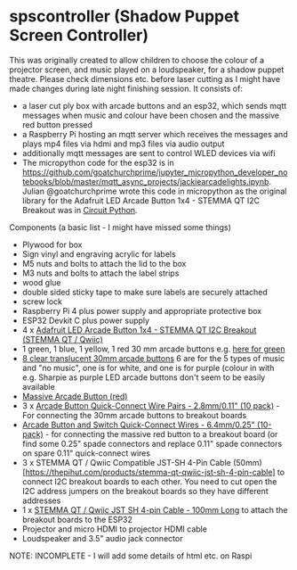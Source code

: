 # spscontroller (Shadow Puppet Screen Controller)
This was originally created to allow children to choose the colour of a projector screen, and music played on a loudspeaker, for a shadow puppet theatre. Please check dimensions etc. before laser cutting as I might have made changes during late night finishing session.
It consists of:
- a laser cut ply box with arcade buttons and an esp32, which sends mqtt messages when music and colour have been chosen and the massive red button pressed 
- a Raspberry Pi hosting an mqtt server which receives the messages and plays mp4 files via hdmi and mp3 files via audio output
- additionally mqtt messages are sent to control WLED devices via wifi
- The micropython code for the esp32 is in https://github.com/goatchurchprime/jupyter_micropython_developer_notebooks/blob/master/mqtt_async_projects/jackiearcadelights.ipynb. Julian @goatchurchprime wrote this code in micropython as the original library for the Adafruit LED Arcade Button 1x4 - STEMMA QT I2C Breakout was in [Circuit Python](https://github.com/adafruit/Adafruit_CircuitPython_seesaw).

Components (a basic list - I might have missed some things)
- Plywood for box
- Sign vinyl and engraving acrylic for labels
- M5 nuts and bolts to attach the lid to the box
- M3 nuts and bolts to attach the label strips
- wood glue
- double sided sticky tape to make sure labels are securely attached
- screw lock
- Raspberry Pi 4 plus power supply and appropriate protective box
- ESP32 Devkit C plus power supply
- 4 x [Adafruit LED Arcade Button 1x4 - STEMMA QT I2C Breakout (STEMMA QT / Qwiic)](https://thepihut.com/products/adafruit-led-arcade-button-1x4-stemma-qt-i2c-breakout-stemma-qt-qwiic)
- 1 green, 1 blue, 1 yellow, 1 red 30 mm arcade buttons e.g. [here for green](https://thepihut.com/products/arcade-button-30mm-translucent-green)
- [8 clear translucent 30mm arcade buttons](https://thepihut.com/products/arcade-button-30mm-translucent-clear) 6 are for the 5 types of music and "no music", one is for white, and one is for purple (colour in with e.g. Sharpie as purple LED arcade buttons don't seem to be 
easily available
- [Massive Arcade Button (red)](https://thepihut.com/products/massive-arcade-button-with-led-100mm-red)
- 3 x [Arcade Button Quick-Connect Wire Pairs - 2.8mm/0.11" (10 pack)](https://thepihut.com/products/arcade-button-quick-connect-wire-pairs-0-11-10-pack) - For connecting the 30mm arcade buttons to breakout boards
- [Arcade Button and Switch Quick-Connect Wires - 6.4mm/0.25" (10-pack)](https://thepihut.com/products/arcade-button-and-switch-quick-connect-wires-0-25-10-pack) - for connecting the massive red button to a breakout board (or find some 0.25" spade connectors and replace 0.11" spade connectors on spare 0.11" quick-connect wires
- 3 x STEMMA QT / Qwiic Compatible JST-SH 4-Pin Cable (50mm)[https://thepihut.com/products/stemma-qt-qwiic-jst-sh-4-pin-cable] to connect I2C breakout boards to each other. You need to cut open the I2C address jumpers on the breakout boards so they have different addresses
- 1 x [STEMMA QT / Qwiic JST SH 4-pin Cable - 100mm Long](https://thepihut.com/products/stemma-qt-qwiic-jst-sh-4-pin-cable-100mm-long) to attach the breakout boards to the ESP32
- Projector and micro HDMI to projector HDMI cable
- Loudspeaker and 3.5" audio jack connector

NOTE: INCOMPLETE - I will add some details of html etc. on Raspi
